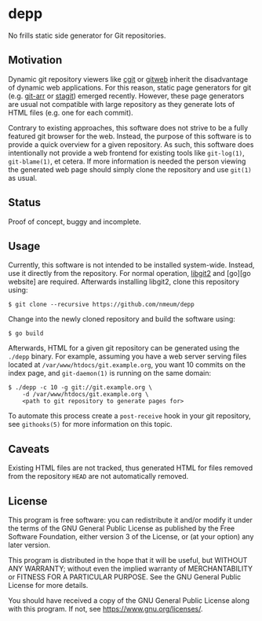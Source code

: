 # depp

No frills static side generator for Git repositories.

## Motivation

Dynamic git repository viewers like [cgit][cgit website] or
[gitweb][gitweb website] inherit the disadvantage of dynamic web
applications. For this reason, static page generators for git (e.g.
[git-arr][git-arr website] or [stagit][stagit website]) emerged
recently. However, these page generators are usual not compatible with
large repository as they generate lots of HTML files (e.g. one for each
commit).

Contrary to existing approaches, this software does not strive to be a
fully featured git browser for the web. Instead, the purpose of this
software is to provide a quick overview for a given repository. As such,
this software does intentionally not provide a web frontend for existing
tools like `git-log(1)`, `git-blame(1)`, et cetera. If more information
is needed the person viewing the generated web page should simply clone
the repository and use `git(1)` as usual.

## Status

Proof of concept, buggy and incomplete.

## Usage

Currently, this software is not intended to be installed system-wide.
Instead, use it directly from the repository. For normal operation,
[libgit2][libgit2 website] and [go][go website] are required. Afterwards
installing libgit2, clone this repository using:

	$ git clone --recursive https://github.com/nmeum/depp

Change into the newly cloned repository and build the software using:

	$ go build

Afterwards, HTML for a given git repository can be generated using the
`./depp` binary. For example, assuming you have a web server serving
files located at `/var/www/htdocs/git.example.org`, you want 10 commits
on the index page, and `git-daemon(1)` is running on the same domain:

	$ ./depp -c 10 -g git://git.example.org \
		-d /var/www/htdocs/git.example.org \
		<path to git repository to generate pages for>

To automate this process create a `post-receive` hook in your git
repository, see `githooks(5)` for more information on this topic.

## Caveats

Existing HTML files are not tracked, thus generated HTML for files
removed from the repository `HEAD` are not automatically removed.

## License

This program is free software: you can redistribute it and/or modify it
under the terms of the GNU General Public License as published by the
Free Software Foundation, either version 3 of the License, or (at your
option) any later version.

This program is distributed in the hope that it will be useful, but
WITHOUT ANY WARRANTY; without even the implied warranty of
MERCHANTABILITY or FITNESS FOR A PARTICULAR PURPOSE. See the GNU General
Public License for more details.

You should have received a copy of the GNU General Public License along
with this program. If not, see <https://www.gnu.org/licenses/>.

[cgit website]: https://git.zx2c4.com/cgit/
[gitweb website]: https://git-scm.com/docs/gitweb
[git-arr website]: https://blitiri.com.ar/p/git-arr/
[stagit website]: http://codemadness.nl/git/stagit/log.html
[libgit2 website]: https://libgit2.org/
[go webseite]: https://golang.org/
